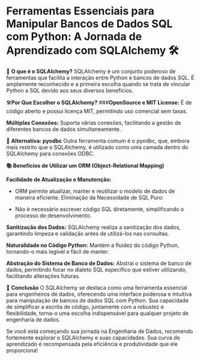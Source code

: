 # Ferramentas Essenciais para Manipular Bancos de Dados SQL com Python: A Jornada de Aprendizado com SQLAlchemy 🛠️

🌟 **O que é o SQLAlchemy?**
SQLAlchemy é um conjunto poderoso de ferramentas que facilita a interação entre Python e bancos de dados SQL. É amplamente reconhecido e a primeira escolha quando se trata de vincular Python a SQL devido aos seus diversos benefícios.

🛠️**Por Que Escolher o SQLAlchemy?**
###**OpenSource e MIT License:**
É de código aberto e possui licença MIT, permitindo uso comercial sem taxas.

**Múltiplas Conexões:**
Suporta várias conexões, facilitando a gestão de diferentes bancos de dados simultaneamente.

🔄 **Alternativa: pyodbc**
Outra ferramenta comum é o pyodbc, que, embora mais restrito que o SQLAlchemy, é utilizado como uma camada dentro do SQLAlchemy para conexões ODBC.

**📚 Benefícios de Utilizar um ORM (Object-Relational Mapping)**

**Facilidade de Atualização e Manutenção:**

- ORM permite atualizar, manter e reutilizar o modelo de dados de maneira eficiente.
Eliminação da Necessidade de SQL Puro:

- Não é necessário escrever código SQL diretamente, simplificando o processo de desenvolvimento.

**Sanitização dos Dados:**
SQLAlchemy realiza a sanitização dos dados, garantindo limpeza e validação antes de utilizá-los nas consultas.

**Naturalidade no Código Python:**
Mantém a fluidez do código Python, tornando-o mais legível e fácil de manter.

**Abstração do Sistema de Banco de Dados:**
Abstrai o sistema de banco de dados, permitindo focar no dialeto SQL específico que estiver utilizando, facilitando alterações futuras.

🌟 **Conclusão**
O SQLAlchemy se destaca como uma ferramenta essencial para engenheiros de dados, oferecendo uma interface poderosa e intuitiva para manipulação de bancos de dados SQL com Python. Sua capacidade de simplificar a escrita de código, juntamente com a robustez e flexibilidade, torna-o uma escolha indispensável para qualquer projeto de engenharia de dados.

Se você está começando sua jornada na Engenharia de Dados, recomendo fortemente explorar o SQLAlchemy e suas capacidades. Sua curva de aprendizado é recompensada pela eficiência e produtividade que ele proporciona!
